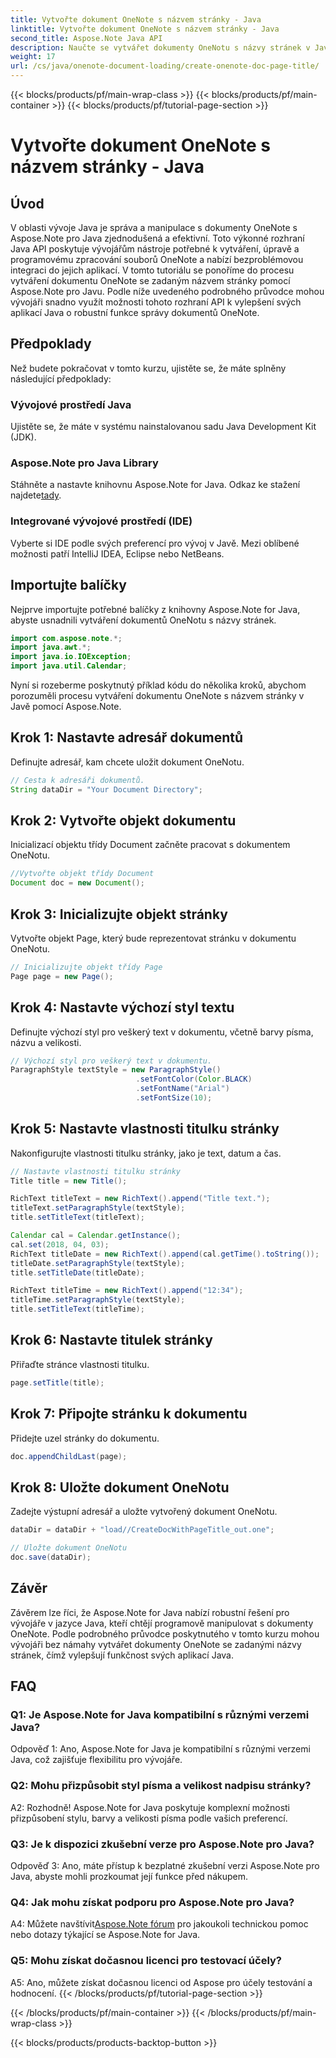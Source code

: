 ```yaml
---
title: Vytvořte dokument OneNote s názvem stránky - Java
linktitle: Vytvořte dokument OneNote s názvem stránky - Java
second_title: Aspose.Note Java API
description: Naučte se vytvářet dokumenty OneNotu s názvy stránek v Javě pomocí Aspose.Note pro Javu. Obsáhlý tutoriál s příklady kódu.
weight: 17
url: /cs/java/onenote-document-loading/create-onenote-doc-page-title/
---
```


{{< blocks/products/pf/main-wrap-class >}}
{{< blocks/products/pf/main-container >}}
{{< blocks/products/pf/tutorial-page-section >}}

# Vytvořte dokument OneNote s názvem stránky - Java

## Úvod

V oblasti vývoje Java je správa a manipulace s dokumenty OneNote s Aspose.Note pro Java zjednodušená a efektivní. Toto výkonné rozhraní Java API poskytuje vývojářům nástroje potřebné k vytváření, úpravě a programovému zpracování souborů OneNote a nabízí bezproblémovou integraci do jejich aplikací. V tomto tutoriálu se ponoříme do procesu vytváření dokumentu OneNote se zadaným názvem stránky pomocí Aspose.Note pro Javu. Podle níže uvedeného podrobného průvodce mohou vývojáři snadno využít možnosti tohoto rozhraní API k vylepšení svých aplikací Java o robustní funkce správy dokumentů OneNote.

## Předpoklady

Než budete pokračovat v tomto kurzu, ujistěte se, že máte splněny následující předpoklady:

### Vývojové prostředí Java

Ujistěte se, že máte v systému nainstalovanou sadu Java Development Kit (JDK).

### Aspose.Note pro Java Library

 Stáhněte a nastavte knihovnu Aspose.Note for Java. Odkaz ke stažení najdete[tady](https://releases.aspose.com/note/java/).

### Integrované vývojové prostředí (IDE)

Vyberte si IDE podle svých preferencí pro vývoj v Javě. Mezi oblíbené možnosti patří IntelliJ IDEA, Eclipse nebo NetBeans.

## Importujte balíčky

Nejprve importujte potřebné balíčky z knihovny Aspose.Note for Java, abyste usnadnili vytváření dokumentů OneNotu s názvy stránek.

```java
import com.aspose.note.*;
import java.awt.*;
import java.io.IOException;
import java.util.Calendar;
```

Nyní si rozeberme poskytnutý příklad kódu do několika kroků, abychom porozuměli procesu vytváření dokumentu OneNote s názvem stránky v Javě pomocí Aspose.Note.

## Krok 1: Nastavte adresář dokumentů

Definujte adresář, kam chcete uložit dokument OneNotu.

```java
// Cesta k adresáři dokumentů.
String dataDir = "Your Document Directory";
```

## Krok 2: Vytvořte objekt dokumentu

Inicializací objektu třídy Document začněte pracovat s dokumentem OneNotu.

```java
//Vytvořte objekt třídy Document
Document doc = new Document();
```

## Krok 3: Inicializujte objekt stránky

Vytvořte objekt Page, který bude reprezentovat stránku v dokumentu OneNotu.

```java
// Inicializujte objekt třídy Page
Page page = new Page();
```

## Krok 4: Nastavte výchozí styl textu

Definujte výchozí styl pro veškerý text v dokumentu, včetně barvy písma, názvu a velikosti.

```java
// Výchozí styl pro veškerý text v dokumentu.
ParagraphStyle textStyle = new ParagraphStyle()
                            .setFontColor(Color.BLACK)
                            .setFontName("Arial")
                            .setFontSize(10);
```

## Krok 5: Nastavte vlastnosti titulku stránky

Nakonfigurujte vlastnosti titulku stránky, jako je text, datum a čas.

```java
// Nastavte vlastnosti titulku stránky
Title title = new Title();

RichText titleText = new RichText().append("Title text.");
titleText.setParagraphStyle(textStyle);
title.setTitleText(titleText);

Calendar cal = Calendar.getInstance();
cal.set(2018, 04, 03);
RichText titleDate = new RichText().append(cal.getTime().toString());
titleDate.setParagraphStyle(textStyle);
title.setTitleDate(titleDate);

RichText titleTime = new RichText().append("12:34");
titleTime.setParagraphStyle(textStyle);
title.setTitleText(titleTime);
```

## Krok 6: Nastavte titulek stránky

Přiřaďte stránce vlastnosti titulku.

```java
page.setTitle(title);
```

## Krok 7: Připojte stránku k dokumentu

Přidejte uzel stránky do dokumentu.

```java
doc.appendChildLast(page);
```

## Krok 8: Uložte dokument OneNotu

Zadejte výstupní adresář a uložte vytvořený dokument OneNotu.

```java
dataDir = dataDir + "load//CreateDocWithPageTitle_out.one";

// Uložte dokument OneNotu
doc.save(dataDir);
```

## Závěr

Závěrem lze říci, že Aspose.Note for Java nabízí robustní řešení pro vývojáře v jazyce Java, kteří chtějí programově manipulovat s dokumenty OneNote. Podle podrobného průvodce poskytnutého v tomto kurzu mohou vývojáři bez námahy vytvářet dokumenty OneNote se zadanými názvy stránek, čímž vylepšují funkčnost svých aplikací Java.

## FAQ

### Q1: Je Aspose.Note for Java kompatibilní s různými verzemi Java?

Odpověď 1: Ano, Aspose.Note for Java je kompatibilní s různými verzemi Java, což zajišťuje flexibilitu pro vývojáře.

### Q2: Mohu přizpůsobit styl písma a velikost nadpisu stránky?

A2: Rozhodně! Aspose.Note for Java poskytuje komplexní možnosti přizpůsobení stylu, barvy a velikosti písma podle vašich preferencí.

### Q3: Je k dispozici zkušební verze pro Aspose.Note pro Java?

Odpověď 3: Ano, máte přístup k bezplatné zkušební verzi Aspose.Note pro Java, abyste mohli prozkoumat její funkce před nákupem.

### Q4: Jak mohu získat podporu pro Aspose.Note pro Java?

A4: Můžete navštívit[Aspose.Note fórum](https://forum.aspose.com/c/note/28) pro jakoukoli technickou pomoc nebo dotazy týkající se Aspose.Note for Java.

### Q5: Mohu získat dočasnou licenci pro testovací účely?

A5: Ano, můžete získat dočasnou licenci od Aspose pro účely testování a hodnocení.
{{< /blocks/products/pf/tutorial-page-section >}}

{{< /blocks/products/pf/main-container >}}
{{< /blocks/products/pf/main-wrap-class >}}

{{< blocks/products/products-backtop-button >}}
